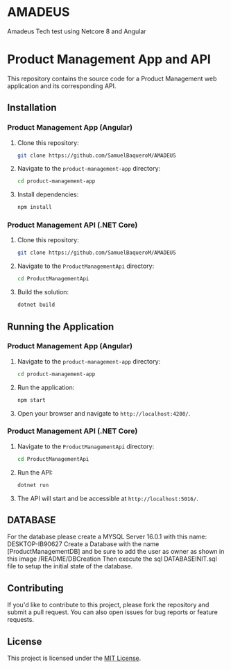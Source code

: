 # AMADEUS
 Amadeus Tech test using Netcore 8 and Angular
# Product Management App and API

This repository contains the source code for a Product Management web application and its corresponding API.

## Installation

### Product Management App (Angular)

1. Clone this repository:

    ```bash
    git clone https://github.com/SamuelBaqueroM/AMADEUS
    ```

2. Navigate to the `product-management-app` directory:

    ```bash
    cd product-management-app
    ```

3. Install dependencies:

    ```bash
    npm install
    ```

### Product Management API (.NET Core)

1. Clone this repository:

    ```bash
    git clone https://github.com/SamuelBaqueroM/AMADEUS
    ```

2. Navigate to the `ProductManagementApi` directory:

    ```bash
    cd ProductManagementApi
    ```

3. Build the solution:

    ```bash
    dotnet build
    ```

## Running the Application

### Product Management App (Angular)

1. Navigate to the `product-management-app` directory:

    ```bash
    cd product-management-app
    ```

2. Run the application:

    ```bash
    npm start
    ```

3. Open your browser and navigate to `http://localhost:4200/`.

### Product Management API (.NET Core)

1. Navigate to the `ProductManagementApi` directory:

    ```bash
    cd ProductManagementApi
    ```

2. Run the API:

    ```bash
    dotnet run
    ```

3. The API will start and be accessible at `http://localhost:5016/`.

## DATABASE

For the database please create a MYSQL Server 16.0.1 with this name: DESKTOP-IB90627
Create a Database with the name [ProductManagementDB] and be sure to add the user as owner as shown in this image /README/DBCreation
Then execute the sql DATABASEINIT.sql file to setup the initial state of the database.

## Contributing

If you'd like to contribute to this project, please fork the repository and submit a pull request. You can also open issues for bug reports or feature requests.

## License

This project is licensed under the [MIT License](LICENSE).

